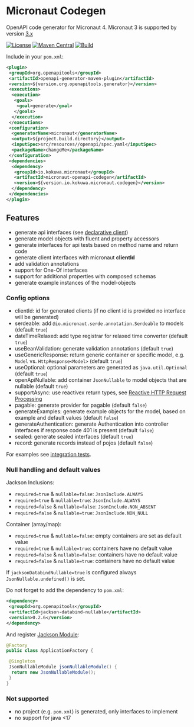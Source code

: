 # Micronaut Codegen

OpenAPI code generator for Micronaut 4. Micronaut 3 is supported by version [3.x](https://github.com/kokuwaio/micronaut-logging/tree/3.x)

[![License](https://img.shields.io/github/license/kokuwaio/micronaut-openapi-codegen.svg?label=License)](https://github.com/kokuwaio/micronaut-openapi-codegen/blob/main/LICENSE)
[![Maven Central](https://img.shields.io/maven-central/v/io.kokuwa.micronaut/micronaut-openapi-codegen.svg?label=Maven%20Central)](https://central.sonatype.com/namespace/io.kokuwa.micronaut)
[![Build](https://img.shields.io/github/actions/workflow/status/kokuwaio/micronaut-openapi-codegen/build.yaml?branch=main&label=Build)](https://github.com/kokuwaio/micronaut-openapi-codegen/actions/workflows/build.yaml?query=branch%3Amain)

Include in your `pom.xml`:

```xml
<plugin>
 <groupId>org.openapitools</groupId>
 <artifactId>openapi-generator-maven-plugin</artifactId>
 <version>${version.org.openapitools.generator}</version>
 <executions>
  <execution>
   <goals>
    <goal>generate</goal>
   </goals>
  </execution>
 </executions>
 <configuration>
  <generatorName>micronaut</generatorName>
  <output>${project.build.directory}</output>
  <inputSpec>src/resources//openapi/spec.yaml</inputSpec>
  <packageName>changeMe</packageName>
 </configuration>
 <dependencies>
  <dependency>
   <groupId>io.kokuwa.micronaut</groupId>
   <artifactId>micronaut-openapi-codegen</artifactId>
   <version>${version.io.kokuwa.micronaut.codegen}</version>
  </dependency>
 </dependencies>
</plugin>
```

## Features

* generate api interfaces (see [declarative client](https://docs.micronaut.io/latest/guide/index.html#clientAnnotation))
* generate model objects with fluent and property accessors
* generate interfaces for api tests based on method name and return code
* generate client interfaces with micronaut **clientId**
* add validation annotations
* support for One-Of interfaces
* support for additional properties with composed schemas
* generate example instances of the model-objects

### Config options

* clientId: id for generated clients (if no client id is provided no interface will be generated)
* serdeable: add `@io.micronaut.serde.annotation.Serdeable` to models (default `true`)
* dateTimeRelaxed: add type registrar for relaxed time converter (default `true`)
* useBeanValidation: generate validation annotations (default `true`)
* useGenericResponse: return generic container or specific model, e.g. `Model` vs. `HttpResponse<Model>` (default `true`)
* useOptional: optional parameters are generated as `java.util.Optional` (default `true`)
* openApiNullable: add container `JsonNullable` to model objects that are nullable (default `true`)
* supportAsync: use reactivex return types, see [Reactive HTTP Request Processing](https://docs.micronaut.io/latest/guide/index.html#reactiveServer)
* pagable: generate provider for pagable (default `false`)
* generateExamples: generate example objects for the model, based on example and default values (default `false`)
* generateAuthentication: generate Àuthentication into controller interfaces if response code 401 is present (default `false`)
* sealed: generate sealed interfaces (default `true`)
* record: generate records instead of pojos (default `false`)

For examples see [integration tests](src/it).

### Null handling and default values

Jackson Inclusions:

* `required=true` & `nullable=false`: `JsonInclude.ALWAYS`
* `required=true` & `nullable=true`: `JsonInclude.ALWAYS`
* `required=false` & `nullable=false`: `JsonInclude.NON_ABSENT`
* `required=false` & `nullable=true`: `JsonInclude.NON_NULL`

Container (array/map):

* `required=true` & `nullable=false`: empty containers are set as default value
* `required=true` & `nullable=true`:  containers have no default value
* `required=false` & `nullable=false`: containers have no default value
* `required=false` & `nullable=true`: containers have no default value

If `jacksonDatabindNullable=true` is configured always `JsonNullable.undefined()` is set.

Do not forget to add the dependency to `pom.xml`:

```xml
<dependency>
 <groupId>org.openapitools</groupId>
 <artifactId>jackson-databind-nullable</artifactId>
 <version>0.2.6</version>
</dependency>
```

And register [Jackson Module](https://github.com/OpenAPITools/jackson-databind-nullable):

```java
@Factory
public class ApplicationFactory {

 @Singleton
 JsonNullableModule jsonNullableModule() {
  return new JsonNullableModule();
 }
}
```

### Not supported

* no project (e.g. `pom.xml`) is generated, only interfaces to implement
* no support for java <17
